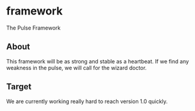 # framework

The Pulse Framework

## About

This framework will be as strong and stable as a heartbeat.
If we find any weakness in the pulse, we will call for the wizard doctor.

## Target

We are currently working really hard to reach version 1.0 quickly.
